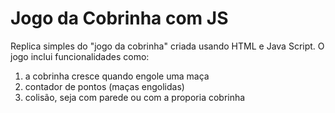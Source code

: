 ﻿# Jogo da Cobrinha com JS
Replica simples do "jogo da cobrinha" criada usando HTML e Java Script.
O jogo inclui funcionalidades como:
1) a cobrinha cresce quando engole uma maça
2) contador de pontos (maças engolidas)
3) colisão, seja com parede ou com a proporia cobrinha
